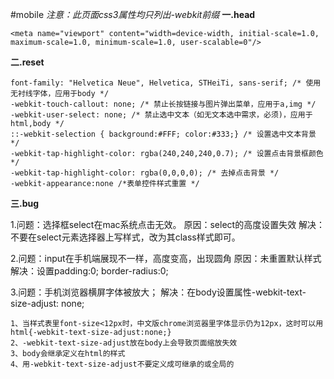 #mobile
*注意：此页面css3属性均只列出-webkit前缀*
**一.head**

    <meta name="viewport" content="width=device-width, initial-scale=1.0, maximum-scale=1.0, minimum-scale=1.0, user-scalable=0"/>

**二.reset**

    font-family: "Helvetica Neue", Helvetica, STHeiTi, sans-serif; /* 使用无衬线字体，应用于body */
    -webkit-touch-callout: none; /* 禁止长按链接与图片弹出菜单，应用于a,img */
    -webkit-user-select: none; /* 禁止选中文本（如无文本选中需求，必须)，应用于html,body */
    ::-webkit-selection { background:#FFF; color:#333;} /* 设置选中文本背景 */
    -webkit-tap-highlight-color: rgba(240,240,240,0.7); /* 设置点击背景框颜色 */
    -webkit-tap-highlight-color: rgba(0,0,0,0); /* 去掉点击背景 */
    -webkit-appearance:none /*表单控件样式重置 */

**三.bug**

1.问题：选择框select在mac系统点击无效。
原因：select的高度设置失效
解决：不要在select元素选择器上写样式，改为其class样式即可。

2.问题：input在手机端展现不一样，高度变高，出现圆角
原因：未重置默认样式
解决：设置padding:0; border-radius:0;

3.问题：手机浏览器横屏字体被放大；
解决：在body设置属性-webkit-text-size-adjust: none;

    1、当样式表里font-size<12px时，中文版chrome浏览器里字体显示仍为12px，这时可以用  html{-webkit-text-size-adjust:none;}
    2、-webkit-text-size-adjust放在body上会导致页面缩放失效
    3、body会继承定义在html的样式
    4、用-webkit-text-size-adjust不要定义成可继承的或全局的
